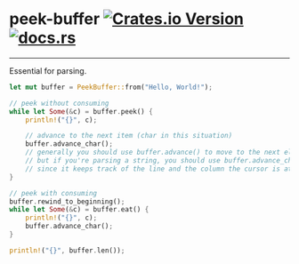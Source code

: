 # peek-buffer [![Crates.io Version](https://img.shields.io/crates/v/peek-buffer)](https://crates.io/crates/peek-buffer) [![docs.rs](https://img.shields.io/docsrs/peek-buffer)](https://docs.rs/peek-buffer/)
-----
Essential for parsing.

```rs
let mut buffer = PeekBuffer::from("Hello, World!");

// peek without consuming
while let Some(&c) = buffer.peek() {
    println!("{}", c);

    // advance to the next item (char in this situation)
    buffer.advance_char();
    // generally you should use buffer.advance() to move to the next element
    // but if you're parsing a string, you should use buffer.advance_char()
    // since it keeps track of the line and the column the cursor is at.
}

// peek with consuming
buffer.rewind_to_beginning();
while let Some(&c) = buffer.eat() {
    println!("{}", c);
    buffer.advance_char();
}

println!("{}", buffer.len());
```
